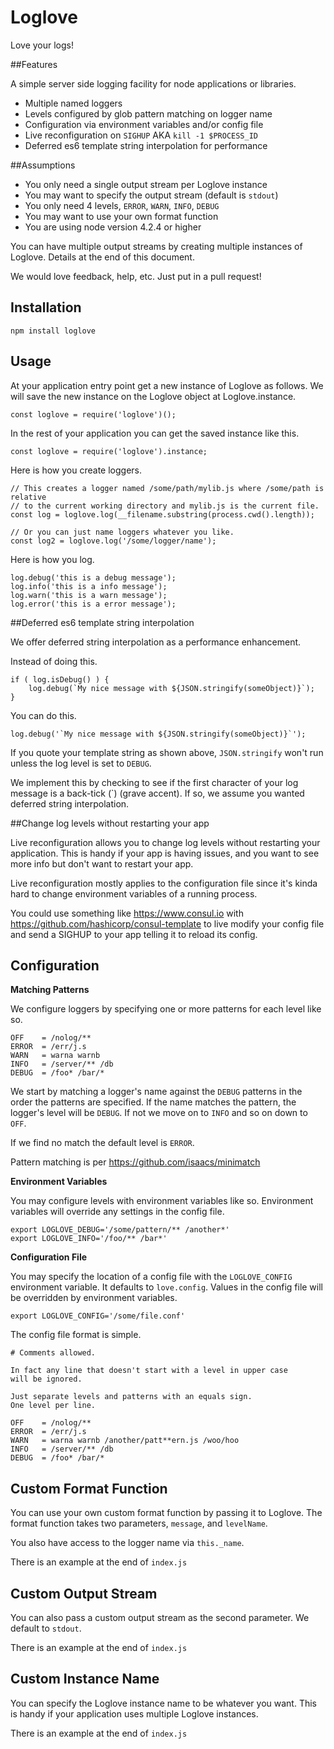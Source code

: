 # Loglove

Love your logs!

##Features

A simple server side logging facility for node applications or libraries.

* Multiple named loggers
* Levels configured by glob pattern matching on logger name
* Configuration via environment variables and/or config file
* Live reconfiguration on `SIGHUP` AKA `kill -1 $PROCESS_ID`
* Deferred es6 template string interpolation for performance

##Assumptions

* You only need a single output stream per Loglove instance
* You may want to specify the output stream (default is `stdout`)
* You only need 4 levels, `ERROR`, `WARN`, `INFO`, `DEBUG`
* You may want to use your own format function
* You are using node version 4.2.4 or higher

You can have multiple output streams by creating multiple instances of Loglove.
Details at the end of this document.

We would love feedback, help, etc. Just put in a pull request!

## Installation

```
npm install loglove
```

## Usage

At your application entry point get a new instance of Loglove as follows. We
will save the new instance on the Loglove object at Loglove.instance.

```
const loglove = require('loglove')();
```

In the rest of your application you can get the saved instance like this.

```
const loglove = require('loglove').instance;
```

Here is how you create loggers.

```
// This creates a logger named /some/path/mylib.js where /some/path is relative
// to the current working directory and mylib.js is the current file.
const log = loglove.log(__filename.substring(process.cwd().length));

// Or you can just name loggers whatever you like.
const log2 = loglove.log('/some/logger/name');
```

Here is how you log.

```
log.debug('this is a debug message');
log.info('this is a info message');
log.warn('this is a warn message');
log.error('this is a error message');
```

##Deferred es6 template string interpolation

We offer deferred string interpolation as a performance enhancement.

Instead of doing this.

```
if ( log.isDebug() ) {
    log.debug(`My nice message with ${JSON.stringify(someObject)}`);
}
```

You can do this.

```
log.debug('`My nice message with ${JSON.stringify(someObject)}`');
```

If you quote your template string as shown above, `JSON.stringify` won't run
unless the log level is set to `DEBUG`.

We implement this by checking to see if the first character of your log message
is a  back-tick (`) (grave accent). If so, we assume you wanted deferred string
interpolation.

##Change log levels without restarting your app

Live reconfiguration allows you to change log levels without restarting your
application. This is handy if your app is having issues, and you want to
see more info but don't want to restart your app.

Live reconfiguration mostly applies to the configuration file since it's kinda
hard to change environment variables of a running process.

You could use something like https://www.consul.io with
https://github.com/hashicorp/consul-template to live modify your config file and
send a SIGHUP to your app telling it to reload its config.

## Configuration

**Matching Patterns**

We configure loggers by specifying one or more patterns for each level like so.

```
OFF    = /nolog/**
ERROR  = /err/j.s
WARN   = warna warnb
INFO   = /server/** /db
DEBUG  = /foo* /bar/*
```

We start by matching a logger's name against the `DEBUG` patterns in the order
the patterns are specified. If the name matches the pattern, the logger's level
will be `DEBUG`. If not we move on to `INFO` and so on down to `OFF`.

If we find no match the default level is `ERROR`.

Pattern matching is per https://github.com/isaacs/minimatch

**Environment Variables**

You may configure levels with environment variables like so. Environment variables
will override any settings in the config file.

```
export LOGLOVE_DEBUG='/some/pattern/** /another*'
export LOGLOVE_INFO='/foo/** /bar*'
```

**Configuration File**

You may specify the location of a config file with the `LOGLOVE_CONFIG`
environment variable. It defaults to `love.config`. Values in the config file
will be overridden by environment variables.

```
export LOGLOVE_CONFIG='/some/file.conf'
```

The config file format is simple.

```
# Comments allowed.

In fact any line that doesn't start with a level in upper case
will be ignored.

Just separate levels and patterns with an equals sign.
One level per line.

OFF    = /nolog/**
ERROR  = /err/j.s
WARN   = warna warnb /another/patt**ern.js /woo/hoo
INFO   = /server/** /db
DEBUG  = /foo* /bar/*
```

## Custom Format Function

You can use your own custom format function by passing it to Loglove. The format
function takes two parameters, `message`, and `levelName`.

You also have access to the logger name via `this._name`.

There is an example at the end of `index.js`

## Custom Output Stream

You can also pass a custom output stream as the second parameter. We default to
`stdout`.

There is an example at the end of `index.js`

## Custom Instance Name

You can specify the Loglove instance name to be whatever you want. This is handy
if your application uses multiple Loglove instances.

There is an example at the end of `index.js`
